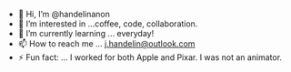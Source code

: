 - 👋 Hi, I’m @handelinanon
- 👀 I’m interested in ...coffee, code, collaboration. 
- 🌱 I’m currently learning ... everyday!
- 📫 How to reach me ... j.handelin@outlook.com
- ⚡ Fun fact: ...
I worked for both Apple and Pixar. I was not an animator.
<!---
handelinanon/handelinanon is a ✨ special ✨ repository because its `README.md` (this file) appears on your GitHub profile.
You can click the Preview link to take a look at your changes.
--->
